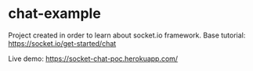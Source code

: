 # chat-example

Project created in order to learn about socket.io framework. Base tutorial: https://socket.io/get-started/chat

Live demo: https://socket-chat-poc.herokuapp.com/